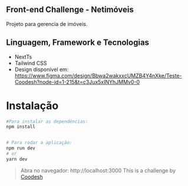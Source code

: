 ## Front-end Challenge - Netimóveis

Projeto para gerencia de imóveis.


## Linguagem, Framework e Tecnologias
- NextTs
- Tailwind CSS
- Design disponível em: https://www.figma.com/design/Bbwa2wakxxcUMZB4Y4nXke/Teste-Coodesh?node-id=1-215&t=c3Jux5xINYhJMMv0-0


# Instalação
```bash
#Para instalar as dependências:
npm install


# Para rodar a aplicação:
npm run dev
# or
yarn dev
```

> Abra no navegador: http://localhost:3000
>  This is a challenge by [Coodesh](https://coodesh.com/)